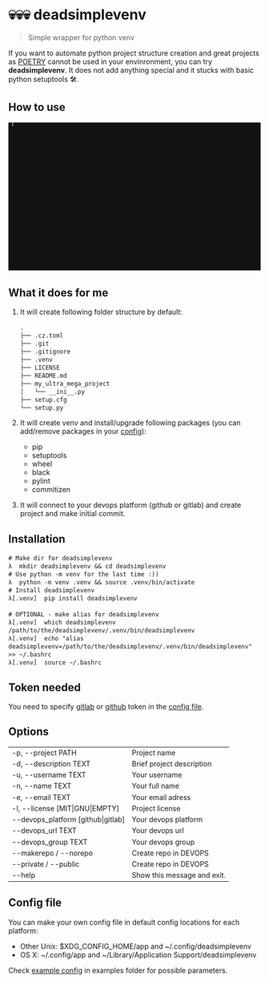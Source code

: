 # 💀💀💀 deadsimplevenv

> Simple wrapper for python venv

If you want to automate python project structure creation and great projects as [POETRY](https://python-poetry.org/) cannot be used in your envinronment, you can try **deadsimplevenv**. It does not add anything special and it stucks with basic python setuptools 🛠.

## How to use

![how to use](examples/cli.gif)

## What it does for me

1. It will create following folder structure by default:

    ```shell
    .
    ├── .cz.toml
    ├── .git
    ├── .gitignore
    ├── .venv
    ├── LICENSE
    ├── README.md
    ├── my_ultra_mega_project
    │   └── __ini__.py
    ├── setup.cfg
    └── setup.py
    ```

2. It will create venv and install/upgrade following packages (you can add/remove packages in your [config](#config-file)):
  
   - pip
   - setuptools
   - wheel
   - black
   - pylint
   - commitizen
  
3. It will connect to your devops platform (github or gitlab) and create project and make initial commit.

## Installation

```shell
# Make dir for deadsimplevenv
λ  mkdir deadsimplevenv && cd deadsimplevenv
# Use python -m venv for the last time :))
λ  python -m venv .venv && source .venv/bin/activate
# Install deadsimplevenv
λ[.venv]  pip install deadsimplevenv

# OPTIONAL - make alias for deadsimplevenv
λ[.venv]  which deadsimplevenv
/path/to/the/deadsimplevenv/.venv/bin/deadsimplevenv
λ[.venv]  echo "alias deadsimplevenv=/path/to/the/deadsimplevenv/.venv/bin/deadsimplevenv" >> ~/.bashrc
λ[.venv]  source ~/.bashrc
```

## Token needed

You need to specify [gitlab](https://docs.gitlab.com/ee///////user/profile/personal_access_tokens.html) or [github](https://docs.github.com/en/free-pro-team@latest/github/authenticating-to-github/creating-a-personal-access-token) token in the [config file](#config-file).

## Options

|                                    |                             |
| ---------------------------------- | --------------------------- |
| -p, --project PATH                 | Project name                |
| -d, --description TEXT             | Brief project description   |
| -u, --username TEXT                | Your username               |
| -n, --name TEXT                    | Your full name              |
| -e, --email TEXT                   | Your email adress           |
| -l, --license [MIT\|GNU\|EMPTY]    | Project license             |
| --devops_platform [github\|gitlab] | Your devops platform        |
| --devops_url TEXT                  | Your devops url             |
| --devops_group TEXT                | Your devops group           |
| --makerepo / --norepo              | Create repo in DEVOPS       |
| --private / --public               | Create repo in DEVOPS       |
| --help                             | Show this message and exit. |

## Config file

You can make your own config file in default config locations for each platform:

- Other Unix: $XDG_CONFIG_HOME/app and ~/.config/deadsimplevenv
- OS X: ~/.config/app and ~/Library/Application Support/deadsimplevenv

Check [example config](https://github.com/racoonx2p/deadsimplevenv/blob/master/examples/example_config.yaml) in examples folder for possible parameters.
